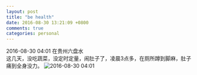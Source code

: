 ```yaml
---
layout: post
title: "be health"
date: 2016-08-30 13:21:09 +0800
comments: true
categories: personal
---
```

2016-08-30 04:01 在贵州六盘水  
这几天，没吃蔬菜，没定时定量，闹肚子了，凌晨3点多，在厕所蹲到脚麻，肚子痛到全身没力。
![2016-08-30 04:01](https://raw.githubusercontent.com/qiuhaidong/qiuhaidong.github.com/source/source/images/Screenshot_2016-08-30-04-01-40.png)
